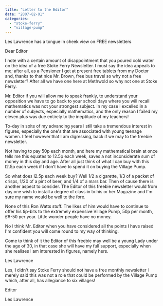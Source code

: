```yaml
---
title: "Letter to the Editor"
date: "2007-02-01"
categories: 
  - "stoke-ferry"
  - "village-pump"
---
```


Les Lawrence has a tongue in cheek view on FREE newsletters

Dear Editor

I note with a certain amount of disappointment that you poured cold water on the idea of a free Stoke Ferry Newsletter. I must say the idea appeals to me; after all, as a Pensioner I get at present free tablets from my Doctor and, thanks to that nice Mr. Brown, free bus travel so why not a free newsletter? After all we have one here at Methwold so why not one at Stoke Ferry.

Mr. Editor if you will allow me to speak frankly, to understand your opposition we have to go back to your school days where you will recall mathematics was not your strongest subject. In my case I excelled in a number of subjects, especially mathematics, and the only reason I failed my eleven plus was due entirely to the ineptitude of my teachers!

To-day in spite of my advancing years I still take a tremendous interest in figures, especially the one's that are associated with young teenage women. I feel however that I am digressing, back if we may to the freebie newsletter.

Not having to pay 50p each month, and here my mathematical brain at once tells me this equates to 12.5p each week, saves a not inconsiderate sum of money in this day and age. After all just think of what I can buy with this l2.5p each week if I don't have to spend it on buying the Village Pump.

So what does l2.5p each week buy? Well 1/2 a cigarette, 1/3 of a packet of crisps, 1/20 of a pint of beer, and 1/4 of a mars bar. Then of cause there is another aspect to consider. The Editor of this freebie newsletter would from day one wish to install a degree of class in to his or her Magazine and I'm sure my name would be well to the fore.

None of this Ron Watts stuff. The likes of him would have to continue to offer his tip-bits to the extremely expensive Village Pump, 50p per month, £6-50 per year. Little wonder people have no money.

No I think Mr. Editor when you have considered all the points I have raised I'm confident you will come round to my way of thinking.

Come to think of it the Editor of this freebie may well be a young Lady under the age of 30, in that case she will have my full support, especially when she realises I am interested in figures, namely hers.

Les Lawrence

Les, I didn't say Stoke Ferry should not have a free monthly newsletter I merely said this was not a role that could be performed by the Village Pump which, after all, has allegiance to six villages!

Editor

Les Lawrence

